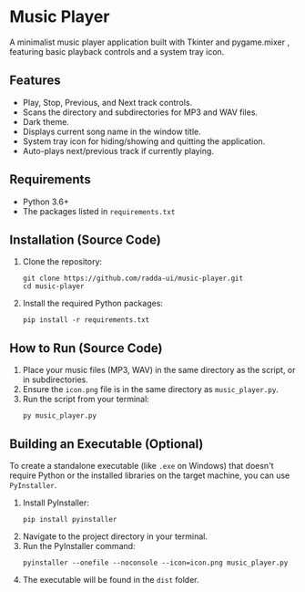 # Music Player

A minimalist music player application built with Tkinter and pygame.mixer , featuring basic playback controls and a system tray icon.

## Features

*   Play, Stop, Previous, and Next track controls.
*   Scans the directory and subdirectories for MP3 and WAV files.
*   Dark theme.
*   Displays current song name in the window title.
*   System tray icon for hiding/showing and quitting the application.
*   Auto-plays next/previous track if currently playing.

## Requirements

*   Python 3.6+
*   The packages listed in `requirements.txt`

## Installation (Source Code)

1.  Clone the repository:
    ```shell
    git clone https://github.com/radda-ui/music-player.git
    cd music-player
    ```

2.  Install the required Python packages:
    ```shell
    pip install -r requirements.txt
    ```

## How to Run (Source Code)

1.  Place your music files (MP3, WAV) in the same directory as the script, or in subdirectories.
2.  Ensure the `icon.png` file is in the same directory as `music_player.py`.
3.  Run the script from your terminal:
    ```shell
    py music_player.py
    ```

## Building an Executable (Optional)

To create a standalone executable (like `.exe` on Windows) that doesn't require Python or the installed libraries on the target machine, you can use `PyInstaller`.

1.  Install PyInstaller:
    ```shell
    pip install pyinstaller
    ```
2.  Navigate to the project directory in your terminal.
3.  Run the PyInstaller command:
    ```shell
    pyinstaller --onefile --noconsole --icon=icon.png music_player.py
    ```
4.  The executable will be found in the `dist` folder.
